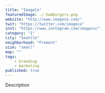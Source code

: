 ```yaml
---
title: "ImageCo"
featuredImage: ./-hamburgers.png
website: "http://www.imageco.com/"
twit: "https://twitter.com/imageco"
inst: "https://www.instagram.com/imageco/"
category: "I"
city: "Seattle"
neighborhood: "Fremont"
size: "small"
map: ""
tags:
    - branding
    - marketing
published: true
---
```


Description
